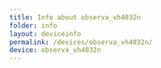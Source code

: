 ```yaml
---
title: Info about observa_vh4032n
folder: info
layout: deviceinfo
permalink: /devices/observa_vh4032n/
device: observa_vh4032n
---
```

